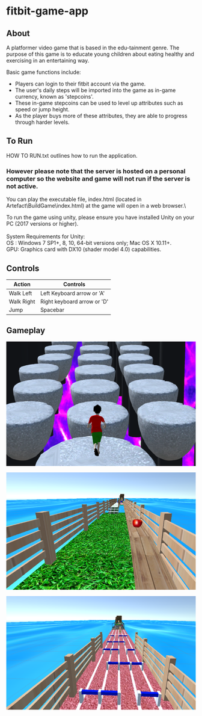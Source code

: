 # fitbit-game-app #

## About ##
A platformer video game that is based in the edu-tainment genre. The purpose of this game is to educate young children about eating healthy and exercising in an entertaining way. 

Basic game functions include:
* Players can login to their fitbit account via the game.
* The user's daily steps will be imported into the game as in-game currency, known as 'stepcoins'. 
* These in-game stepcoins can be used to level up attributes such as speed or jump height. 
* As the player buys more of these attributes, they are able to progress through harder levels.

## To Run ##

HOW TO RUN.txt outlines how to run the application. 

### However please note that the server is hosted on a personal computer so the website and game will not run if the server is not active. ###

You can play the executable file, index.html (located in Artefact\BuildGame\index.html) at the game will open in a web browser.\

To run the game using unity, please ensure you have installed Unity on your PC (2017
versions or higher).\
\
System Requirements for Unity:\
OS : Windows 7 SP1+, 8, 10, 64-bit versions only; Mac OS X 10.11+.\
GPU: Graphics card with DX10 (shader model 4.0) capabilities.

## Controls ##

Action  	  	| Controls
--------------- | -------------
Walk Left 	  	| Left Keyboard arrow or 'A'
Walk Right	  	| Right keyboard arrow or 'D'
Jump		  	| Spacebar

## Gameplay ##

![Alt text](Images/Cap4.PNG?raw=true "Gameplay")

![Alt text](Images/Cap5.PNG?raw=true "Gameplay")

![Alt text](Images/Cap6.PNG?raw=true "Gameplay")
